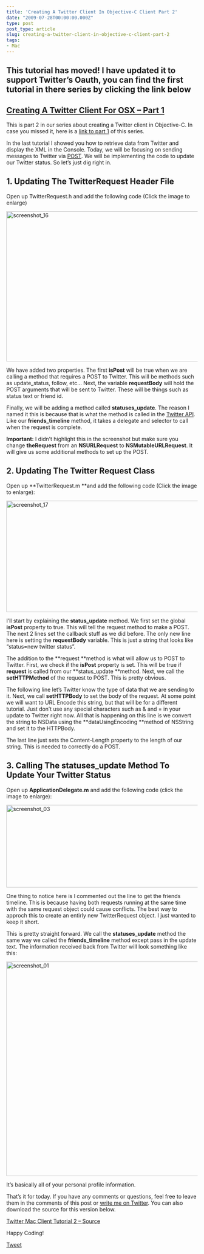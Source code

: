 ```yaml
---
title: 'Creating A Twitter Client In Objective-C Client Part 2'
date: "2009-07-28T00:00:00.000Z"
type: post 
post_type: article
slug: creating-a-twitter-client-in-objective-c-client-part-2
tags: 
- Mac
---
```

## This tutorial has moved! I have updated it to support Twitter&#8217;s Oauth, you can find the first tutorial in there series by clicking the link below

## [Creating A Twitter Client For OSX – Part 1][1]

This is part 2 in our series about creating a Twitter client in Objective-C. In case you missed it, here is a [link to part 1][2] of this series.

In the last tutorial I showed you how to retrieve data from Twitter and display the XML in the Console. Today, we will be focusing on sending messages to Twitter via [POST][3]. We will be implementing the code to update our Twitter status. So let&#8217;s just dig right in.

## 1. Updating The TwitterRequest Header File

Open up TwitterRequest.h and add the following code (Click the image to enlarge)

[<img class="size-full wp-image-362 alignnone" title="screenshot_16" src="/uploads/2009/screenshot_16.png" alt="screenshot_16" width="666" height="395" />][4]

We have added two properties. The first **isPost** will be true when we are calling a method that requires a POST to Twitter. This will be methods such as update_status, follow, etc&#8230; Next, the variable **requestBody** will hold the POST arguments that will be sent to Twitter. These will be things such as status text or friend id.

Finally, we will be adding a method called **statuses_update**. The reason I named it this is because that is what the method is called in the [Twitter API][5]. Like our **friends_timeline** method, it takes a delegate and selector to call when the request is complete.

**Important:** I didn&#8217;t highlight this in the screenshot but make sure you change **theRequest** from an **NSURLRequest** to **NSMutableURLRequest**. It will give us some additional methods to set up the POST.

## 2. Updating The Twitter Request Class

Open up **TwitterRequest.m **and add the following code (Click the image to enlarge):

[<img class="size-full wp-image-363 alignnone" title="screenshot_17" src="/uploads/2009/screenshot_17.png" alt="screenshot_17" width="670" height="293" />][6]

I&#8217;ll start by explaining the **status_update** method. We first set the global **isPost** property to true. This will tell the request method to make a POST. The next 2 lines set the callback stuff as we did before. The only new line here is setting the **requestBody** variable. This is just a string that looks like &#8220;status=new twitter status&#8221;.

The addition to the **request **method is what will allow us to POST to Twitter. First, we check if the **isPost** property is set. This will be true if **request** is called from our **status_update **method. Next, we call the **setHTTPMethod** of the request to POST. This is pretty obvious.

The following line let&#8217;s Twitter know the type of data that we are sending to it. Next, we call **setHTTPBody** to set the body of the request. At some point we will want to URL Encode this string, but that will be for a different tutorial. Just don&#8217;t use any special characters such as & and = in your update to Twitter right now. All that is happening on this line is we convert the string to NSData using the **dataUsingEncoding **method of NSString and set it to the HTTPBody.

The last line just sets the Content-Length property to the length of our string. This is needed to correctly do a POST.

## 3. Calling The statuses_update Method To Update Your Twitter Status

Open up **ApplicationDelegate.m** and add the following code (click the image to enlarge):

[<img class="size-full wp-image-367 alignnone" title="screenshot_03" src="/uploads/2009/screenshot_03.jpg" alt="screenshot_03" width="659" height="217" />][7]

One thing to notice here is I commented out the line to get the friends timeline. This is because having both requests running at the same time with the same request object could cause conflicts. The best way to approch this to create an entirly new TwitterRequest object. I just wanted to keep it short.

This is pretty straight forward. We call the **statuses_update** method the same way we called the **friends_timeline** method except pass in the update text. The information received back from Twitter will look something like this:

[<img class="size-full wp-image-368 alignnone" title="screenshot_01" src="/uploads/2009/screenshot_01.jpg" alt="screenshot_01" width="616" height="564" />][8]

It&#8217;s basically all of your personal profile information.

That&#8217;s it for today. If you have any comments or questions, feel free to leave them in the comments of this post or [write me on Twitter][9]. You can also download the source for this version below.

[Twitter Mac Client Tutorial 2 – Source][10]

Happy Coding!

<div style="">
  <a href="http://twitter.com/share" class="twitter-share-button" data-count="horizontal" data-text="Creating A Twitter Client In Objective-C Client Part 2" data-url="http://brandontreb.com/creating-a-twitter-client-in-objective-c-client-part-2"  data-via="brandontreb" data-related="brandontreb:">Tweet</a>
</div>

 [1]: http://brandontreb.com/creating-a-twitter-client-for-osx-part-1/
 [2]: http://brandontreb.com/objective-c-programming-tutorial-creating-a-twitter-client-part-1/
 [3]: http://en.wikipedia.org/wiki/POST_(HTTP)
 [4]: /uploads/2009/screenshot_16.png
 [5]: http://apiwiki.twitter.com/Twitter-API-Documentation
 [6]: /uploads/2009/screenshot_17.png
 [7]: /uploads/2009/screenshot_03.jpg
 [8]: /uploads/2009/screenshot_01.jpg
 [9]: http://twitter.com/brandontreb
 [10]: http://brandontreb.com/wp-content/uploads/2009/07/Chirpie1.zip
